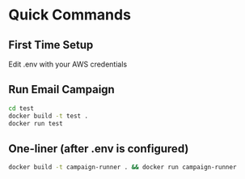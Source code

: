 # Quick Commands

## First Time Setup
Edit .env with your AWS credentials

## Run Email Campaign
```bash
cd test
docker build -t test .
docker run test
```

## One-liner (after .env is configured)
```bash
docker build -t campaign-runner . && docker run campaign-runner
```